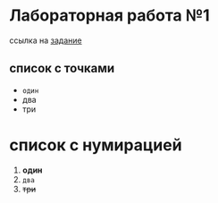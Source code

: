# Лабораторная работа №1
ссылка на [задание](https://bit.ly/3sC1KGF)
## список с точками
- `один`
- два
- три
# список с нумирацией
1. **один**
2. `два`
3. ~~три~~
